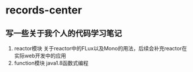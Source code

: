 # records-center
## 写一些关于我个人的代码学习笔记

1. reactor模块 关于reactor中的FLux以及Mono的用法，后续会补充reactor在实际web开发中的应用
2. function模块 java1.8函数式编程